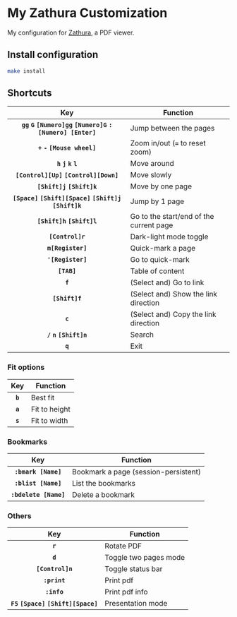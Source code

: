 # My Zathura Customization

My configuration for [Zathura](https://pwmt.org/projects/zathura/), a PDF viewer.

## Install configuration

```bash
make install
```

## Shortcuts

|                                    Key                                    | Function                                |
|:-------------------------------------------------------------------------:|-----------------------------------------|
| **`gg`** **`G`** **`[Numero]gg`** **`[Numero]G`** **`:[Numero] [Enter]`** | Jump between the pages                  |
|                    **`+`** **`-`** **`[Mouse wheel]`**                    | Zoom in/out (**`=`** to reset zoom)     |
|                      **`h`** **`j`** **`k`** **`l`**                      | Move around                             |
|                 **`[Control][Up]`** **`[Control][Down]`**                 | Move slowly                             |
|                       **`[Shift]j`** **`[Shift]k`**                       | Move by one page                        |
|      **`[Space]`** **`[Shift][Space]`** **`[Shift]j`** **`[Shift]k`**     | Jump by 1 page                          |
|                       **`[Shift]h`** **`[Shift]l`**                       | Go to the start/end of the current page |
|                              **`[Control]r`**                             | Dark-light mode toggle                  |
|                             **`m[Register]`**                             | Quick-mark a page                       |
|                             **`'[Register]`**                             | Go to quick-mark                        |
|                                **`[TAB]`**                                | Table of content                        |
|                                  **`f`**                                  | (Select and) Go to link                 |
|                               **`[Shift]f`**                              | (Select and) Show the link direction    |
|                                  **`c`**                                  | (Select and) Copy the link direction    |
|                       **`/`** **`n`** **`[Shift]n`**                      | Search                                  |
|                                  **`q`**                                  | Exit                                    |

### Fit options

|   Key   | Function      |
|:-------:|---------------|
| **`b`** | Best fit      |
| **`a`** | Fit to height |
| **`s`** | Fit to width  |

### Bookmarks

|          Key          | Function                             |
|:---------------------:|--------------------------------------|
|  **`:bmark [Name]`**  | Bookmark a page (session-persistent) |
|  **`:blist [Name]`**  | List the bookmarks                   |
| **`:bdelete [Name]`** | Delete a bookmark                    |

### Others

|                     Key                     | Function              |
|:-------------------------------------------:|-----------------------|
|                   **`r`**                   | Rotate PDF            |
|                   **`d`**                   | Toggle two pages mode |
|               **`[Control]n`**              | Toggle status bar     |
|                 **`:print`**                | Print pdf             |
|                 **`:info`**                 | Print pdf info        |
| **`F5`** **`[Space]`** **`[Shift][Space]`** | Presentation mode     |
